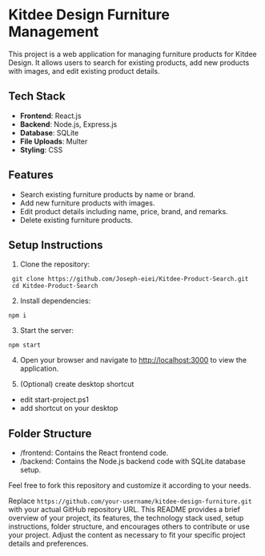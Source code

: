 # Kitdee Design Furniture Management

This project is a web application for managing furniture products for Kitdee Design. It allows users to search for existing products, add new products with images, and edit existing product details.

## Tech Stack

- **Frontend**: React.js
- **Backend**: Node.js, Express.js
- **Database**: SQLite
- **File Uploads**: Multer
- **Styling**: CSS

## Features

- Search existing furniture products by name or brand.
- Add new furniture products with images.
- Edit product details including name, price, brand, and remarks.
- Delete existing furniture products.

## Setup Instructions

1. Clone the repository:
  ```
   git clone https://github.com/Joseph-eiei/Kitdee-Product-Search.git
   cd Kitdee-Product-Search
  ```

2. Install dependencies:
  ```
  npm i
  ```

3. Start the server:
  ```
  npm start
  ```

4. Open your browser and navigate to [http://localhost:3000](http://localhost:3000) to view the application.

5. (Optional) create desktop shortcut
- edit start-project.ps1
- add shortcut on your desktop

## Folder Structure
- /frontend: Contains the React frontend code.
- /backend: Contains the Node.js backend code with SQLite database setup.

Feel free to fork this repository and customize it according to your needs.

Replace `https://github.com/your-username/kitdee-design-furniture.git` with your actual GitHub repository URL. This README provides a brief overview of your project, its features, the technology stack used, setup instructions, folder structure, and encourages others to contribute or use your project. Adjust the content as necessary to fit your specific project details and preferences.
